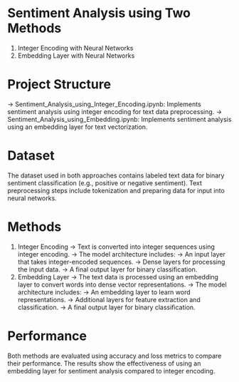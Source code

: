 # Sentiment Analysis using Two Methods
1. Integer Encoding with Neural Networks
2. Embedding Layer with Neural Networks
   
# Project Structure
-> Sentiment_Analysis_using_Integer_Encoding.ipynb: Implements sentiment analysis using integer encoding for text data preprocessing.
-> Sentiment_Analysis_using_Embedding.ipynb: Implements sentiment analysis using an embedding layer for text vectorization.

# Dataset
The dataset used in both approaches contains labeled text data for binary sentiment classification (e.g., positive or negative sentiment). Text preprocessing steps include tokenization and preparing data for input into neural networks.

# Methods
1. Integer Encoding
-> Text is converted into integer sequences using integer encoding.
-> The model architecture includes:
-> An input layer that takes integer-encoded sequences.
-> Dense layers for processing the input data.
-> A final output layer for binary classification.
2. Embedding Layer
-> The text data is processed using an embedding layer to convert words into dense vector representations.
-> The model architecture includes:
-> An embedding layer to learn word representations.
-> Additional layers for feature extraction and classification.
-> A final output layer for binary classification.

# Performance
Both methods are evaluated using accuracy and loss metrics to compare their performance. The results show the effectiveness of using an embedding layer for sentiment analysis compared to integer encoding.

